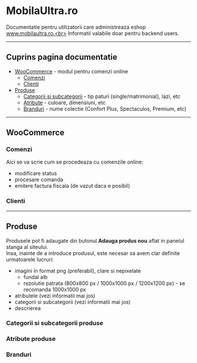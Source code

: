 # MobilaUltra.ro
Documentatie pentru utilizatorii care administreaza eshop www.mobilaultra.ro.<br>
Informatii valabile doar pentru backend users.

---
## Cuprins pagina documentatie
- [WooCommerce](#woocommerce) - modul pentru comenzi online
  - [Comenzi](#comenzi)
  - [Clienti](#clienti)
- [Produse](#produse)
  - [Categorii si subcategorii](#categorii-si-subcategorii-produse) - tip paturi (single/matrimonial), lazi, etc 
  - [Atribute](#atribute-produse) - culoare, dimensiuni, etc
  - [Branduri](#branduri) - nume colectie (Confort Plus, Spectaculos, Premium, etc)

---
## WooCommerce

### Comenzi
Aici se va scrie cum se procedeaza cu comenzile online: 
 - modificare status
 - procesare comanda
 - emitere factura fiscala (de vazut daca e posibil)

### Clienti


---
## Produse
Produsele pot fi adaugate din butonul **Adauga produs nou** aflat in panelul stanga al siteului. <br>
Insa, inainte de a introduce produsul, este necesar sa avem clar definite urmatoarele lucruri:
- imagini in format png (preferabil), clare si nepixelate
  - fundal alb
  - rezolutie patrata (800x800 px / 1000x1000 px / 1200x1200 px) - se recomanda 1000x1000 px
- atributele (vezi informatii mai jos)
- categorii si subcategorii (vezi informatii mai jos)
- descrierea

### Categorii si subcategorii produse

### Atribute produse

### Branduri